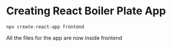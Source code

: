 
# Creating React Boiler Plate App
```
npx create-react-app frontend
```
All the files for the app are now inside frontend

